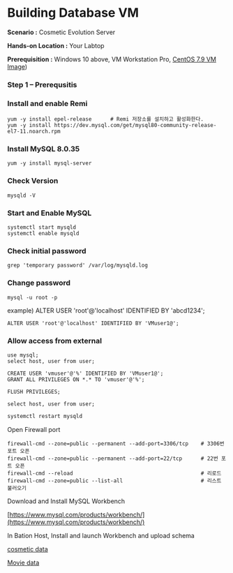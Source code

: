 # Building Database VM

  **Scenario :** Cosmetic Evolution Server

  **Hands-on Location :** Your Labtop

  **Prerequisition :** Windows 10 above, VM Workstation Pro, [CentOS 7.9 VM Image](https://github.com/scp-cloudacademy/ce-advanced/blob/main/01/02_build_vm_image.md))


### Step 1 – Prerequsitis
### Install and enable Remi 

    yum -y install epel-release      # Remi 저장소를 설치하고 활성화한다.
    yum -y install https://dev.mysql.com/get/mysql80-community-release-el7-11.noarch.rpm

### Install MySQL 8.0.35

    yum -y install mysql-server
    
### Check Version

    mysqld -V

### Start and Enable MySQL 

    systemctl start mysqld
    systemctl enable mysqld

    
### Check initial password
    
    grep 'temporary password' /var/log/mysqld.log

### Change password

    mysql -u root -p

example) ALTER USER 'root'@'localhost' IDENTIFIED BY 'abcd1234';

```mysql
ALTER USER 'root'@'localhost' IDENTIFIED BY 'VMuser1@';
```

### Allow access from external

```mysql
use mysql;
select host, user from user;
```

```mysql
CREATE USER 'vmuser'@'%' IDENTIFIED BY 'VMuser1@';
GRANT ALL PRIVILEGES ON *.* TO 'vmuser'@'%';
```

```mysql
FLUSH PRIVILEGES;
```

```mysql
select host, user from user;
```

```bash
systemctl restart mysqld
```
Open Firewall port

```
firewall-cmd --zone=public --permanent --add-port=3306/tcp    # 3306번 포트 오픈
firewall-cmd --zone=public --permanent --add-port=22/tcp      # 22번 포트 오픈
firewall-cmd --reload                                         # 리로드
firewall-cmd --zone=public --list-all                         # 리스트 불러오기
```

Download and Install MySQL Workbench

[https://www.mysql.com/products/workbench/](https://www.mysql.com/products/workbench/)

In Bation Host, Install and launch Workbench and upload schema

[cosmetic data](https://github.com/scp-cloudacademy/ce-advanced/raw/main/09/cosmetic_COSMETIC.sql)

[Movie data](https://github.com/scp-cloudacademy/ce-advanced/raw/main/09/cosmetic_MOVIES.sql)
